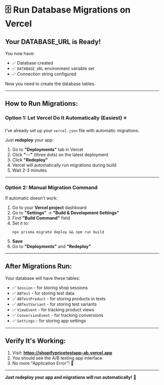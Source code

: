 # 🗄️ Run Database Migrations on Vercel

## Your DATABASE_URL is Ready!

You now have:
- ✅ Database created
- ✅ `DATABASE_URL` environment variable set
- ✅ Connection string configured

Now you need to create the database tables.

---

## How to Run Migrations:

### **Option 1: Let Vercel Do It Automatically** (Easiest) ⭐

I've already set up your `vercel.json` file with automatic migrations.

Just **redeploy** your app:

1. Go to **"Deployments"** tab in Vercel
2. Click **"⋯"** (three dots) on the latest deployment
3. Click **"Redeploy"**
4. Vercel will automatically run migrations during build
5. Wait 2-3 minutes

---

### **Option 2: Manual Migration Command**

If automatic doesn't work:

1. Go to your **Vercel project** dashboard
2. Go to **"Settings"** → **"Build & Development Settings"**
3. Find **"Build Command"** field
4. Set it to:
   ```
   npx prisma migrate deploy && npm run build
   ```
5. **Save**
6. Go to **"Deployments"** and **"Redeploy"**

---

## After Migrations Run:

Your database will have these tables:
- ✅ `Session` - for storing shop sessions
- ✅ `ABTest` - for storing test data
- ✅ `ABTestProduct` - for storing products in tests
- ✅ `ABTestVariant` - for storing test variants
- ✅ `ViewEvent` - for tracking product views
- ✅ `ConversionEvent` - for tracking conversions
- ✅ `Settings` - for storing app settings

---

## Verify It's Working:

1. Visit: **https://shopifypricetestapp-ab.vercel.app**
2. You should see the A/B testing app interface
3. No more "Application Error"! 🎉

---

**Just redeploy your app and migrations will run automatically!** 🚀

